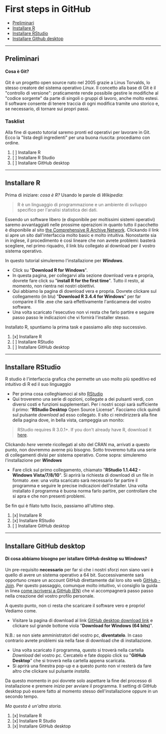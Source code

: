 # First steps in GitHub

- [Preliminari](#preliminari)
- [Installare R](#installare-r)
- [Installare RStudio](#installare-rstudio)
- [Installare Github desktop](#installare-github-desktop)

---
## Preliminari
#### Cosa è Git?
Git è un progetto open source nato nel 2005 grazie a Linus Torvalds, lo stesso creatore del sistema operativo _Linux_. 
Il concetto alla base di Git è il "controllo di versione": praticamente rende possibile gestire le modifiche al "codice sorgente" da parte di singoli o gruppi di lavoro, anche molto estesi. Il software consente di tenere traccia di ogni modifica tramite uno storico e, se necessario, di tornare sui propri passi.

### Tasklist
Alla fine di questo tutorial saremo pronti ed operativi per lavorare in Git. Ecco la "lista degli ingredienti" per una buona riuscita: procediamo con ordine.
1. [ ] Installare R
2. [ ] Installare R Studio
3. [ ] Installare GitHub desktop
---
## Installare R
Prima di iniziare: _cosa è R?_ Usando le parole di _Wikipedia_:
> R è un linguaggio di programmazione e un ambiente di sviluppo specifico per l'analisi statistica dei dati.

Essendo un software libero (e disponibile per moltissimi sistemi operativi) saremo avvantaggiati nelle prossime operazioni in quanto tutto il pacchetto è disponibile al sito [the Comprehensive R Archive Network](https://cran.r-project.org/).
Clickando il link si apre un sito dall'interfaccia molto basic e molto intuitiva. Nonostante sia in inglese, il procedimento è così lineare che non avrete problemi: basterà scegliere, nel primo riquadro, il link blu collegato al download per il vostro sistema operativo.

In questo tutorial simuleremo l'installazione per **_Windows_**.
- Click su "**Download R for Windows**".
- In questa pagina, per collegarvi alla sezione download vera e propria, dovrete fare click su "**install R for the first time**". Tutto il resto, al momento, non rientra nei nostri obiettivi.
- Qui abbiamo la pagina di download vera e propria. Dovrete clickare sul collegamento (in blu) "**Download R 3.4.4 for Windows**" per far comparire il file .exe che sarà effettivamente l'anticamera del vostro software.
- Una volta scaricato l'esecutivo non vi resta che farlo partire e seguire passo passo le indicazioni che vi fornirà l'installer stesso.

Installato R, spuntiamo la prima task e passiamo allo step successivo.
1. [x] Installare R
2. [ ] Installare RStudio
3. [ ] Installare GitHub desktop

---
## Installare RStudio
R studio è l'interfaccia grafica che permette un uso molto più speditivo ed intuitivo di R ed il suo linguaggio

- Per prima cosa colleghiamoci al sito [RStudio](https://www.rstudio.com/products/rstudio/download/)
- Qui troveremo una serie di opzioni, collegate a dei pulsanti verdi, con diversi costi e funzioni supplementari. Per i nostri scopi sarà sufficiente il primo: "**RStudio Desktop** Open Source License". Facciamo click quindi sul pulsante _download_ ad esso collegato. Il sito ci reindirizzerà alla fine della pagina dove, in bella vista, campeggia un monito:
> RStudio requires R 3.0.1+. If you don't already have R, download it [here](https://cran.r-project.org/).

Clickando _here_ verrete ricollegati al sito del CRAN ma, arrivati a questo punto, non dovremmo averne più bisogno.
Sotto troveremo tutta una serie di collegamenti divisi per sistema operativo. Come sopra: simuleremo l'installazione per **_Windows_**
- Fare click sul primo collegamento, chiamato "**RStudio 1.1.442 - Windows Vista/7/8/10**". Si aprirà la richiesta di download di un file in formato .exe: una volta scaricato sarà necessario far partire il programma e seguire le precise indicazioni dell'installer. Una volta installato il programma è buona norma farlo partire, per controllare che si apra e che non presenti problemi.

Se fin qui è filato tutto liscio, passiamo all'ultimo step.
1. [x] Installare R
2. [x] Installare RStudio
3. [ ] Installare GitHub desktop

---
## Installare GitHub desktop
#### Di cosa abbiamo bisogno per istallare GitHub desktop su Windows?
Un pre-requisito **necessario** per far sì che i nostri sforzi non siano vani è quello di avere un sistema operativo a 64 bit.
Successivamente sarà opportuno creare un account GitHub direttamente dal loro sito web [GitHub - Join](https://github.com/join). Per questo passaggio, comunque molto intuitivo, vi consiglio la guida in linea [come iscriversi a GitHub (EN)](https://help.github.com/articles/signing-up-for-a-new-github-account/) che vi accompagnerà passo passo nella creazione del vostro profilo personale.

A questo punto, non ci resta che scaricare il software vero e proprio! Vediamo come.
* Visitare la pagina di download al link [GitHub desktop download link](https://desktop.github.com/) e clickare sul grande bottone viola "**Download for Windows (64 bits)**".

N.B.: se non siete amministratori del vostro pc, **diventatelo**. In caso contrario avrete problemi sia nella fase di download che di installazione.
* Una volta scaricato il programma, questo si troverà nella cartella _Download_ del vostro pc. Cercatelo e fate doppio click su "**GitHub Desktop**" che si troverà nella cartella appena scaricata.
* Si aprirà una finestra pop-up e a questo punto non vi resterà da fare altro che clickare sul pulsante _installa_. 

Da questo momento in poi dovrete solo aspettare la fine del processo di installazione e premere _inizia_ per avviare il programma. Il setting di GitHub desktop può essere fatto al momento stesso dell'installazione oppure in un secondo tempo.

_Ma questa è un'altra storia._

1. [x] Installare R
2. [x] Installare R Studio
3. [x] Installare GitHub desktop
